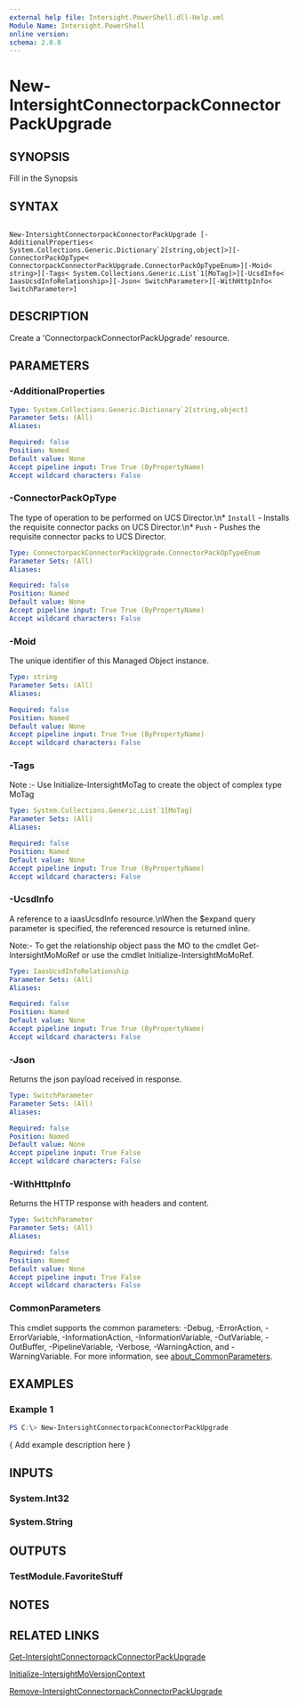 ```yaml
---
external help file: Intersight.PowerShell.dll-Help.xml
Module Name: Intersight.PowerShell
online version:
schema: 2.0.0
---
```


# New-IntersightConnectorpackConnectorPackUpgrade

## SYNOPSIS
Fill in the Synopsis

## SYNTAX

```

New-IntersightConnectorpackConnectorPackUpgrade [-AdditionalProperties< System.Collections.Generic.Dictionary`2[string,object]>][-ConnectorPackOpType< ConnectorpackConnectorPackUpgrade.ConnectorPackOpTypeEnum>][-Moid< string>][-Tags< System.Collections.Generic.List`1[MoTag]>][-UcsdInfo< IaasUcsdInfoRelationship>][-Json< SwitchParameter>][-WithHttpInfo< SwitchParameter>]

```

## DESCRIPTION
Create a &apos;ConnectorpackConnectorPackUpgrade&apos; resource.

## PARAMETERS

### -AdditionalProperties


```yaml
Type: System.Collections.Generic.Dictionary`2[string,object]
Parameter Sets: (All)
Aliases:

Required: false
Position: Named
Default value: None
Accept pipeline input: True True (ByPropertyName)
Accept wildcard characters: False
```

### -ConnectorPackOpType
The type of operation to be performed on UCS Director.\n* `Install` - Installs the requisite connector packs on UCS Director.\n* `Push` - Pushes the requisite connector packs to UCS Director.

```yaml
Type: ConnectorpackConnectorPackUpgrade.ConnectorPackOpTypeEnum
Parameter Sets: (All)
Aliases:

Required: false
Position: Named
Default value: None
Accept pipeline input: True True (ByPropertyName)
Accept wildcard characters: False
```

### -Moid
The unique identifier of this Managed Object instance.

```yaml
Type: string
Parameter Sets: (All)
Aliases:

Required: false
Position: Named
Default value: None
Accept pipeline input: True True (ByPropertyName)
Accept wildcard characters: False
```

### -Tags


Note :- Use Initialize-IntersightMoTag to create the object of complex type MoTag

```yaml
Type: System.Collections.Generic.List`1[MoTag]
Parameter Sets: (All)
Aliases:

Required: false
Position: Named
Default value: None
Accept pipeline input: True True (ByPropertyName)
Accept wildcard characters: False
```

### -UcsdInfo
A reference to a iaasUcsdInfo resource.\nWhen the $expand query parameter is specified, the referenced resource is returned inline.

 Note:- To get the relationship object pass the MO to the cmdlet Get-IntersightMoMoRef 
or use the cmdlet Initialize-IntersightMoMoRef.

```yaml
Type: IaasUcsdInfoRelationship
Parameter Sets: (All)
Aliases:

Required: false
Position: Named
Default value: None
Accept pipeline input: True True (ByPropertyName)
Accept wildcard characters: False
```

### -Json
Returns the json payload received in response.

```yaml
Type: SwitchParameter
Parameter Sets: (All)
Aliases:

Required: false
Position: Named
Default value: None
Accept pipeline input: True False
Accept wildcard characters: False
```

### -WithHttpInfo
Returns the HTTP response with headers and content.

```yaml
Type: SwitchParameter
Parameter Sets: (All)
Aliases:

Required: false
Position: Named
Default value: None
Accept pipeline input: True False
Accept wildcard characters: False
```


### CommonParameters
This cmdlet supports the common parameters: -Debug, -ErrorAction, -ErrorVariable, -InformationAction, -InformationVariable, -OutVariable, -OutBuffer, -PipelineVariable, -Verbose, -WarningAction, and -WarningVariable. For more information, see [about_CommonParameters](http://go.microsoft.com/fwlink/?LinkID=113216).

## EXAMPLES

### Example 1
```powershell
PS C:\> New-IntersightConnectorpackConnectorPackUpgrade
```

{ Add example description here }

## INPUTS

### System.Int32

### System.String

## OUTPUTS

### TestModule.FavoriteStuff

## NOTES

## RELATED LINKS

[Get-IntersightConnectorpackConnectorPackUpgrade](./Get-IntersightConnectorpackConnectorPackUpgrade.md)

[Initialize-IntersightMoVersionContext](./Initialize-IntersightMoVersionContext.md)

[Remove-IntersightConnectorpackConnectorPackUpgrade](./Remove-IntersightConnectorpackConnectorPackUpgrade.md)
